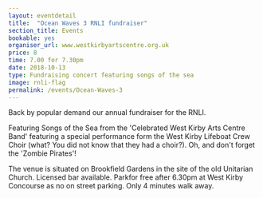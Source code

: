 ```yaml
---
layout: eventdetail
title:  "Ocean Waves 3 RNLI fundraiser"
section_title: Events
bookable: yes
organiser_url: www.westkirbyartscentre.org.uk
price: 8
time: 7.00 for 7.30pm
date: 2018-10-13
type: Fundraising concert featuring songs of the sea
image: rnli-flag
permalink: /events/Ocean-Waves-3
---
```


Back by popular demand our annual fundraiser for the RNLI.

Featuring Songs of the Sea from the 'Celebrated West Kirby Arts Centre Band' featuring a special performance form the West Kirby Lifeboat Crew Choir (what? You did not know that they had a choir?). Oh, and don't forget the 'Zombie Pirates'!

The venue is situated on Brookfield Gardens in the site of the old Unitarian Church. Licensed bar available. Parkfor free after 6.30pm at West Kirby Concourse as no on street parking. Only 4 minutes walk away.
